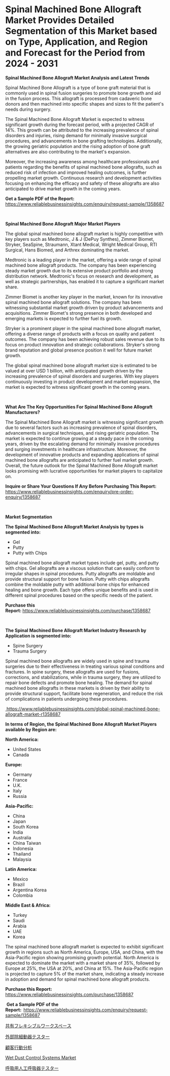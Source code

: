 <p><h1>Spinal Machined Bone Allograft Market Provides Detailed Segmentation of this Market based on Type, Application, and Region and Forecast for the Period from 2024 - 2031</h1></p><p><strong>Spinal Machined Bone Allograft Market Analysis and Latest Trends</strong></p>
<p><p>Spinal Machined Bone Allograft is a type of bone graft material that is commonly used in spinal fusion surgeries to promote bone growth and aid in the fusion process. This allograft is processed from cadaveric bone donors and then machined into specific shapes and sizes to fit the patient's needs during surgery.</p><p>The Spinal Machined Bone Allograft Market is expected to witness significant growth during the forecast period, with a projected CAGR of 14%. This growth can be attributed to the increasing prevalence of spinal disorders and injuries, rising demand for minimally invasive surgical procedures, and advancements in bone grafting technologies. Additionally, the growing geriatric population and the rising adoption of bone graft alternatives are also contributing to the market's expansion.</p><p>Moreover, the increasing awareness among healthcare professionals and patients regarding the benefits of spinal machined bone allografts, such as reduced risk of infection and improved healing outcomes, is further propelling market growth. Continuous research and development activities focusing on enhancing the efficacy and safety of these allografts are also anticipated to drive market growth in the coming years.</p></p>
<p><strong>Get a Sample PDF of the Report:&nbsp;</strong> <a href="https://www.reliablebusinessinsights.com/enquiry/request-sample/1358687">https://www.reliablebusinessinsights.com/enquiry/request-sample/1358687</a></p>
<p>&nbsp;</p>
<p><strong>Spinal Machined Bone Allograft Major Market Players</strong></p>
<p><p>The global spinal machined bone allograft market is highly competitive with key players such as Medtronic, J & J (DePuy Synthes), Zimmer Biomet, Stryker, SeaSpine, Straumann, Xtant Medical, Wright Medical Group, RTI Surgical, Hans Biomed, and Arthrex dominating the market.</p><p>Medtronic is a leading player in the market, offering a wide range of spinal machined bone allograft products. The company has been experiencing steady market growth due to its extensive product portfolio and strong distribution network. Medtronic's focus on research and development, as well as strategic partnerships, has enabled it to capture a significant market share.</p><p>Zimmer Biomet is another key player in the market, known for its innovative spinal machined bone allograft solutions. The company has been witnessing substantial market growth driven by product advancements and acquisitions. Zimmer Biomet's strong presence in both developed and emerging markets is expected to further fuel its growth.</p><p>Stryker is a prominent player in the spinal machined bone allograft market, offering a diverse range of products with a focus on quality and patient outcomes. The company has been achieving robust sales revenue due to its focus on product innovation and strategic collaborations. Stryker's strong brand reputation and global presence position it well for future market growth.</p><p>The global spinal machined bone allograft market size is estimated to be valued at over USD 1 billion, with anticipated growth driven by the increasing prevalence of spinal disorders and surgeries. With key players continuously investing in product development and market expansion, the market is expected to witness significant growth in the coming years.</p></p>
<p>&nbsp;</p>
<p><strong>What Are The Key Opportunities For Spinal Machined Bone Allograft Manufacturers?</strong></p>
<p><p>The Spinal Machined Bone Allograft market is witnessing significant growth due to several factors such as increasing prevalence of spinal disorders, advancements in surgical techniques, and rising geriatric population. The market is expected to continue growing at a steady pace in the coming years, driven by the escalating demand for minimally invasive procedures and surging investments in healthcare infrastructure. Moreover, the development of innovative products and expanding applications of spinal machined bone allografts are anticipated to further fuel market growth. Overall, the future outlook for the Spinal Machined Bone Allograft market looks promising with lucrative opportunities for market players to capitalize on.</p></p>
<p><strong>Inquire or Share Your Questions If Any Before Purchasing This Report:</strong> <a href="https://www.reliablebusinessinsights.com/enquiry/pre-order-enquiry/1358687">https://www.reliablebusinessinsights.com/enquiry/pre-order-enquiry/1358687</a></p>
<p>&nbsp;</p>
<p><strong>Market Segmentation</strong></p>
<p><strong>The Spinal Machined Bone Allograft Market Analysis by types is segmented into:</strong></p>
<p><ul><li>Gel</li><li>Putty</li><li>Putty with Chips</li></ul></p>
<p><p>Spinal machined bone allograft market types include gel, putty, and putty with chips. Gel allografts are a viscous solution that can easily conform to irregular shapes in spinal procedures. Putty allografts are moldable and provide structural support for bone fusion. Putty with chips allografts combine the moldable putty with additional bone chips for enhanced healing and bone growth. Each type offers unique benefits and is used in different spinal procedures based on the specific needs of the patient.</p></p>
<p><strong>Purchase this Report:&nbsp;</strong><a href="https://www.reliablebusinessinsights.com/purchase/1358687">https://www.reliablebusinessinsights.com/purchase/1358687</a></p>
<p>&nbsp;</p>
<p><strong>The Spinal Machined Bone Allograft Market Industry Research by Application is segmented into:</strong></p>
<p><ul><li>Spine Surgery</li><li>Trauma Surgery</li></ul></p>
<p><p>Spinal machined bone allografts are widely used in spine and trauma surgeries due to their effectiveness in treating various spinal conditions and fractures. In spine surgery, these allografts are used for fusions, corrections, and stabilizations, while in trauma surgery, they are utilized to repair bone defects and promote bone healing. The demand for spinal machined bone allografts in these markets is driven by their ability to provide structural support, facilitate bone regeneration, and reduce the risk of complications in patients undergoing these procedures.</p></p>
<p><a href="https://www.reliablebusinessinsights.com/global-spinal-machined-bone-allograft-market-r1358687">&nbsp;https://www.reliablebusinessinsights.com/global-spinal-machined-bone-allograft-market-r1358687</a></p>
<p><strong>In terms of Region, the Spinal Machined Bone Allograft Market Players available by Region are:</strong></p>
<p>
    <p> <strong> North America: </strong>
        <ul>
            <li>United States</li>
            <li>Canada</li>
        </ul>
        </p> 
    <p> <strong> Europe: </strong>
        <ul>
            <li>Germany</li>
            <li>France</li>
            <li>U.K.</li>
            <li>Italy</li>
            <li>Russia</li>
        </ul>
        </p> 
    <p> <strong> Asia-Pacific: </strong>
        <ul>
            <li>China</li>
            <li>Japan</li>
            <li>South Korea</li>
            <li>India</li>
            <li>Australia</li>
            <li>China Taiwan</li>
            <li>Indonesia</li>
            <li>Thailand</li>
            <li>Malaysia</li>
        </ul>
        </p> 
    <p> <strong> Latin America: </strong>
        <ul>
            <li>Mexico</li>
            <li>Brazil</li>
            <li>Argentina Korea</li>
            <li>Colombia</li>
        </ul>
        </p> 
    <p> <strong> Middle East & Africa: </strong>
        <ul>
            <li>Turkey</li>
            <li>Saudi</li>
            <li>Arabia</li>
            <li>UAE</li>
            <li>Korea</li>
        </ul>
    </p>
    </p>
<p><p>The spinal machined bone allograft market is expected to exhibit significant growth in regions such as North America, Europe, USA, and China, with the Asia-Pacific region showing promising growth potential. North America is expected to dominate the market with a market share of 35%, followed by Europe at 25%, the USA at 20%, and China at 15%. The Asia-Pacific region is projected to capture 5% of the market share, indicating a steady increase in adoption and demand for spinal machined bone allograft products.</p></p>
<p><strong>Purchase this Report: </strong><a href="https://www.reliablebusinessinsights.com/purchase/1358687">https://www.reliablebusinessinsights.com/purchase/1358687</a></p>
<p>&nbsp;<strong>Get a Sample PDF of the Report:&nbsp;&nbsp;</strong><a href="https://www.reliablebusinessinsights.com/enquiry/request-sample/1358687">https://www.reliablebusinessinsights.com/enquiry/request-sample/1358687</a></p>
<p><strong></strong></p>
<p><p><a href="https://medium.com/@oliveyew35/%E5%85%B1%E6%9C%89%E3%83%95%E3%83%AC%E3%82%AD%E3%82%B7%E3%83%96%E3%83%AB%E3%83%AF%E3%83%BC%E3%82%AF%E3%82%B9%E3%83%9A%E3%83%BC%E3%82%B9%E3%81%AE%E5%B8%82%E5%A0%B4%E3%82%B7%E3%82%A7%E3%82%A2%E3%81%AE%E9%80%B2%E5%8C%96%E3%81%A8%E5%B8%82%E5%A0%B4%E6%88%90%E9%95%B7%E3%83%88%E3%83%AC%E3%83%B3%E3%83%892024%E5%B9%B4-2031%E5%B9%B4-850ce81a894a">共有フレキシブルワークスペース</a></p><p><a href="https://github.com/MacyOrn/Market-Research-Report-List-1/blob/main/245492996106.md">外部除細動器テスター</a></p><p><a href="https://medium.com/@mad.jake/%E9%A1%A7%E5%AE%A2%E8%A1%8C%E5%8B%95%E5%88%86%E6%9E%90%E3%83%9E%E3%83%BC%E3%82%B1%E3%83%83%E3%83%88-2031%E5%B9%B4%E3%81%BE%E3%81%A7%E3%81%AE%E3%83%88%E3%83%AC%E3%83%B3%E3%83%89-%E4%BA%88%E6%B8%AC-%E7%AB%B6%E4%BA%89%E5%88%86%E6%9E%90-68c41d6c8588">顧客行動分析</a></p><p><a href="https://github.com/jsmusil/Market-Research-Report-List-3/blob/main/wet-dust-control-systems-market.md">Wet Dust Control Systems Market</a></p><p><a href="https://github.com/charm854/Market-Research-Report-List-1/blob/main/201552996105.md">呼吸用人工呼吸器テスター</a></p></p>